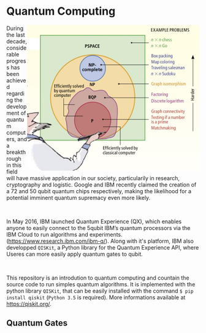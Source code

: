 # Quantum Computing

<img align="right" src="https://raw.githubusercontent.com/Aurelien-Pelissier/IBMQ-Quantum-Computing/master/img/Complexity.jpg" width=450>
During the last decade, considerable progress has been achieved regarding the development of quantum computers, and a breakthrough in this field will have massive application in our society, particularily in research, cryptography and logistic. Google and IBM recently claimed the creation of a 72 and 50 qubit quantum chips respectively, making the likelihood for a potential 
imminent quantum supremacy even more likely.  


&nbsp;

In May 2016, IBM launched Quantum Experience (QX), which enables anyone to easily connect to the 5qubit IBM’s quantum processors via the IBM Cloud to run algorithms and experiments. (https://www.research.ibm.com/ibm-q/). Along with it's platform, IBM also developped `QISKit`, a Python library for the Quantum Experience API, where Useres can more easily apply quantum gates to qubit. 


&nbsp;

This repository is an introdution to quantum computing and countain the source code to run simples quantum algorithms. It is implemented with the python library `QISKit`, that can be easily installed with the command `$ pip install qiskit` (`Python 3.5` is required). More informations available at https://qiskit.org/.

## Quantum Gates
